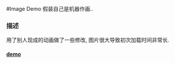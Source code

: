 #Image Demo
假装自己是机器作画..

### 描述

用了别人现成的动画做了一些修改, 图片很大导致初次加载时间非常长.


#### [demo](https://caraws.github.io/ImgDemo/RainPrincess.html)
